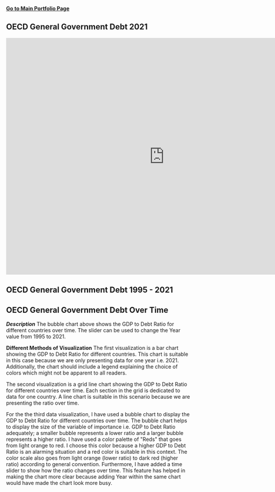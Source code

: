 [**Go to Main Portfolio Page**](https://mahrukh-k.github.io/Portfolio/)


## OECD General Government Debt 2021

<iframe src="https://data.oecd.org/chart/6S5r" width="860" height="645" style="border: 0" mozallowfullscreen="true" webkitallowfullscreen="true" allowfullscreen="true"><a href="https://data.oecd.org/chart/6S5r" target="_blank">OECD Chart: General government debt, Total, % of GDP, Annual, 2021</a></iframe>

## OECD General Government Debt 1995 - 2021

<div class="flourish-embed flourish-chart" data-src="visualisation/11701494"><script src="https://public.flourish.studio/resources/embed.js"></script></div>

## OECD General Government Debt Over Time

<div class="flourish-embed flourish-scatter" data-src="visualisation/11702433"><script src="https://public.flourish.studio/resources/embed.js"></script></div>

_**Description**_
The bubble chart above shows the GDP to Debt Ratio for different countries over time. The slider can be used to change the Year value from 1995 to 2021. 

**Different Methods of Visualization**
The first visualization is a bar chart showing the GDP to Debt Ratio for different countries. This chart is suitable in this case because we are only presenting data for one year i.e. 2021. Additionally, the chart should include a legend explaining the choice of colors which might not be apparent to all readers. 

The second visualization is a grid line chart showing the GDP to Debt Ratio for different countries over time. Each section in the grid is dedicated to data for one country. A line chart is suitable in this scenario because we are presenting the ratio over time. 

For the the third data visualization, I have used a bubble chart to display the GDP to Debt Ratio for different countries over time. The bubble chart helps to display the size of the variable of importance i.e. GDP to Debt Ratio adequately; a smaller bubble represents a lower ratio and a larger bubble represents a higher ratio. I have used a color palette of "Reds" that goes from light orange to red. I choose this color because a higher GDP to Debt Ratio is an alarming situation and a red color is suitable in this context. The color scale also goes from light orange (lower ratio) to dark red (higher ratio) according to general convention. Furthermore, I have added a time slider to show how the ratio changes over time. This feature has helped in making the chart more clear because adding Year within the same chart would have made the chart look more busy. 
